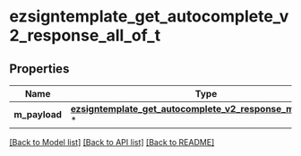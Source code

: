 # ezsigntemplate_get_autocomplete_v2_response_all_of_t

## Properties
Name | Type | Description | Notes
------------ | ------------- | ------------- | -------------
**m_payload** | [**ezsigntemplate_get_autocomplete_v2_response_m_payload_t**](ezsigntemplate_get_autocomplete_v2_response_m_payload.md) \* |  | 

[[Back to Model list]](../README.md#documentation-for-models) [[Back to API list]](../README.md#documentation-for-api-endpoints) [[Back to README]](../README.md)


